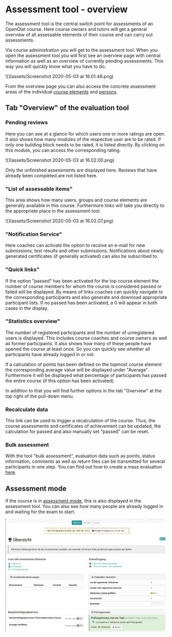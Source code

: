 # Assessment tool - overview

The assessment tool is the central switch point for assessments of an OpenOlat
course. Here course owners and tutors will get a general overview of all
assessable elements of their course and can carry out assessments.

Via course administration you will get to the assessment tool. When you open
the assessment tool you will first see an overview page with central
information as well as an overview of currently pending assessments.  This way
you will quickly know what you have to do.

![](assets/Screenshot 2020-05-03 at 16.01.48.png)

From the overview page you can also access the concrete assessment areas of
the individual [course elements](Assessment+of+course+modules.html) and
[persons](Assessment+of+learners.html).

## Tab "Overview" of the evaluation tool

### Pending reviews

Here you can see at a glance for which users one or more ratings are open.  It
also shows how many modules of the respective user are to be rated. If only
one building block needs to be rated, it is listed directly. By clicking on
this module, you can access the corresponding rating.

![](assets/Screenshot 2020-05-03 at 16.02.00.png)

Only the unfinished assessments are displayed here. Reviews that have already
been completed are not listed here.

### "List of assessable items"

This area shows how many users, groups and course elements are generally
available in this course.  Furthermore links will take you directly to the
appropriate place in the assessment tool.

![](assets/Screenshot 2020-05-03 at 16.02.07.png)

### "Notification Service"

Here coaches can activate the option to receive an e-mail for new submissions,
test results and other submissions.  Notifications about newly generated
certificates (if generally activated) can also be subscribed to.

### "Quick links"

If the option "passed" has been activated for the top course element the
number of course members for whom the course is considered passed or failed
will be displayed.  By means of links coaches can quickly navigate to the
corresponding participants and also generate and download appropriate
participant lists. If no passed has been activated, a 0 will appear in both
cases in the display.

### "Statistics overview"

The number of registered participants and the number of unregistered users is
displayed. This includes course coaches and course owners as well as former
participants. It also shows how many of these people have opened the course at
least once.  So you can quickly see whether all participants have already
logged in or not.

If a calculation of points has been defined on the topmost course element the
corresponding average value will be displayed under "Average". Furthermore it
will be displayed what percentage of participants has passed the entire course
(if this option has been activated).

In addition to that you will find further options in the tab "Overview" at the
top right of the pull-down menu.

### Recalculate data

This link can be used to trigger a recalculation of the course. Thus, the
course assessments and certificates of achievement can be updated, the
calculation for passed and also manually set "passed" can be reset.

### Bulk assessment

With the tool "bulk assessment", evaluation data such as points, status
information, comments as well as return files can be transmitted for several
participants in one step. You can find out how to create a mass evaluation
[here](+create+a+bulk+assessment+for+submission+tasks.html).

## Assessment mode

If the course is in [assessment
mode](https://confluence.openolat.org/display/OO152EN/Assessment+mode), this
is also displayed in the assessment tool. You can also see how many people are
already logged in and waiting for the exam to start.

![](assets/Pruefungsmodus_Personen_warten.png)

